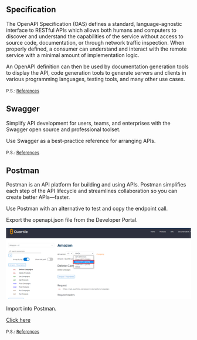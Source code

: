 ## Specification

The OpenAPI Specification (OAS) defines a standard, language-agnostic interface to RESTful APIs which allows both humans and computers to discover and understand the capabilities of the service without access to source code, documentation, or through network traffic inspection. When properly defined, a consumer can understand and interact with the remote service with a minimal amount of implementation logic.

An OpenAPI definition can then be used by documentation generation tools to display the API, code generation tools to generate servers and clients in various programming languages, testing tools, and many other use cases.

<small> P.S.: [References](https://swagger.io/specification/)</small>


## Swagger

Simplify API development for users, teams, and enterprises with the Swagger open source and professional toolset.

Use Swagger as a best-practice reference for arranging APIs.

<small> P.S.: [References](https://swagger.io)</small>

## Postman

Postman is an API platform for building and using APIs. Postman simplifies each step of the API lifecycle and streamlines collaboration so you can create better APIs—faster.

Use Postman with an alternative to test and copy the endpoint call.

Export the openapi.json file from the Developer Portal.

<img src="../img/spec_export_openapi_json.png" alt="Export spec openapi.json">

Import into Postman.

[Click here](https://learning.postman.com/docs/integrations/available-integrations/working-with-openAPI/)



<small> P.S.: [References](https://www.postman.com/)</small>
